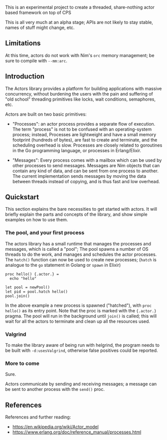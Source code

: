 
This is an experimental project to create a threaded, share-nothing actor based
framework on top of CPS

This is all very much at an alpha stage; APIs are not likely to stay stable,
names of stuff might change, etc.

## Limitations

At this time, actors do not work with Nim's `orc` memory management; be sure
to compile with `--mm:arc`.

## Introduction

The Actors library provides a platform for building applications with massive
concurrency, without burdening the users with the pain and suffering of "old
school" threading primitives like locks, wait conditions, semaphores, etc.

Actors are built on two basic primitives:

- "Processes": an actor process provides a separate flow of execution. The term
  "process" is not to be confused with an operating-system process; instead,
  Processes are lightweight and have a small memory footprint (hundreds of
  bytes), are fast to create and terminate, and the scheduling overhead is
  slow. Processes are closely related to goroutines in the Go programming
  language, or processes in Erlang/Elixir.

- "Messages": Every process comes with a mailbox which can be used by other
  processes to send messages. Messages are Nim objects that can contain any
  kind of data, and can be sent from one process to another. The current
  implementation sends messages by moving the data between threads instead of
  copying, and is thus fast and low overhead.


## Quickstart

This section explains the bare necessities to get started with actors. It will
briefly explain the parts and concepts of the library, and show simple examples
on how to use them.


### The pool, and your first process

The actors library has a small runtime that manages the processes and messages,
which is called a "pool"; The pool spawns a number of OS threads to do the
work, and manages and schedules the actor processes. The `hatch()` function can
now be used to create new processes; (`hatch` is analogue to the `go` statement
in Golang or `spawn` in Elixir)

```
proc hello() {.actor.} =
  echo "hello"

let pool = newPool()
let pid = pool.hatch hello()
pool.join()

```

In the above example a new process is spawned ("hatched"), with `proc hello()`
as its entry point. Note that the proc is marked with the `{.actor.}` pragma.
The pool will run in the background until `join()` is called; this will wait
for all the actors to terminate and clean up all the resources used.




### Valgrind

To make the library aware of being run with helgrind, the program needs to be
built with `-d:usesValgrind`, otherwise false positives could be reported.


### More to come

Sure.






Actors communicate by sending and receiving messages; a message can be sent to
another process with the `send()` proc.

  
## References

References and further reading:

- https://en.wikipedia.org/wiki/Actor_model
- https://www.erlang.org/doc/reference_manual/processes.html
